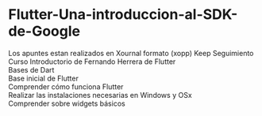 # Flutter-Una-introduccion-al-SDK-de-Google
Los apuntes estan realizados en Xournal formato (xopp)
Keep
Seguimiento Curso Introductorio de Fernando Herrera de Flutter  
Bases de Dart  
Base inicial de Flutter  
Comprender cómo funciona Flutter  
Realizar las instalaciones necesarias en Windows y OSx  
Comprender sobre widgets básicos  
